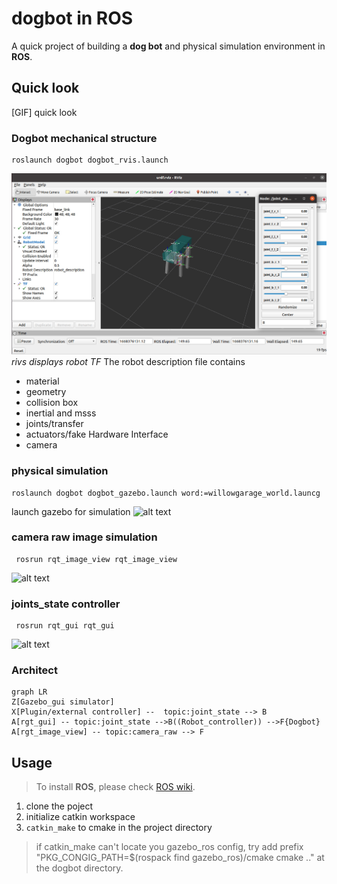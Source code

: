 
# dogbot in ROS

A quick project of building a **dog bot** and physical simulation environment in **ROS**.

## Quick look

[GIF] quick look

### Dogbot mechanical structure 

    roslaunch dogbot dogbot_rvis.launch
![alt text](/doc/WechatIMG37.jpeg)
*rivs displays robot TF*
The robot description file contains
 - material
 - geometry
 - collision box
 - inertial and msss
 - joints/transfer
 - actuators/fake Hardware Interface
 - camera
 ### physical simulation

    roslaunch dogbot dogbot_gazebo.launch word:=willowgarage_world.launcg
  
  launch gazebo for  simulation 
![alt text](/doc/WechatIMG38.jpeg)
  
### camera raw image simulation
     rosrun rqt_image_view rqt_image_view
![alt text](/doc/WechatIMG39.jpeg)


### joints_state controller
     rosrun rqt_gui rqt_gui
![alt text](/doc/WechatIMG40.jpeg)

### Architect
```mermaid
graph LR
Z[Gazebo_gui simulator]
X[Plugin/external controller] --  topic:joint_state --> B
A[rgt_gui] -- topic:joint_state -->B((Robot_controller)) -->F{Dogbot}
A[rgt_image_view] -- topic:camera_raw --> F
```
## Usage


> To install **ROS**, please check [ROS wiki](https://wiki.ros.org/ROS/Installation).



 1. clone the poject
 2. initialize catkin workspace
 3.  `catkin_make` to cmake in the project directory

>if catkin_make can't locate you gazebo_ros config, try add prefix "PKG_CONGIG_PATH=$(rospack find gazebo_ros)/cmake cmake .." at the dogbot directory.
